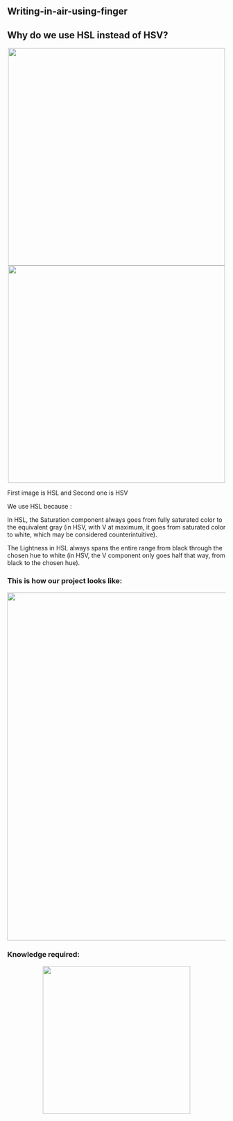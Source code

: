 ## Writing-in-air-using-finger

## Why do we use HSL instead of HSV?
<p align="center">
    <img src="https://i.stack.imgur.com/v5iIW.png" width="500px"/> 
    <img src="https://docs.opencv.org/master/Threshold_inRange_HSV_colorspace.jpg" width="500px"/>
</p>
    
First image is HSL and Second one is HSV
    
We use HSL because :
    
 In HSL, the Saturation component always goes from fully saturated color to the equivalent gray (in HSV, with V at
 maximum, it goes from saturated color to white, which may be considered counterintuitive).
    
 The Lightness in HSL always spans the entire range from black through the chosen hue to white (in HSV, the V
component only goes half that way, from black to the chosen hue). 


### This is how our project looks like:

<p align="center">
   <img src="https://media.geeksforgeeks.org/wp-content/uploads/20200421024152/sample_project_img1.png" width="800px">
</p>

### Knowledge required:
<p align="center">
       <img src="https://cdn.filestackcontent.com/s5AAht0bQv6JnEdKLwkm" width="340px">
</p>
